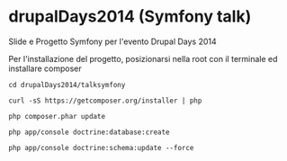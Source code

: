 drupalDays2014 (Symfony talk)
==============

Slide e Progetto Symfony per l'evento Drupal Days 2014 

Per l'installazione del progetto, posizionarsi nella root con il terminale ed installare composer

`cd drupalDays2014/talksymfony`

`curl -sS https://getcomposer.org/installer | php`

`php composer.phar update`

`php app/console doctrine:database:create`

`php app/console doctrine:schema:update --force`
